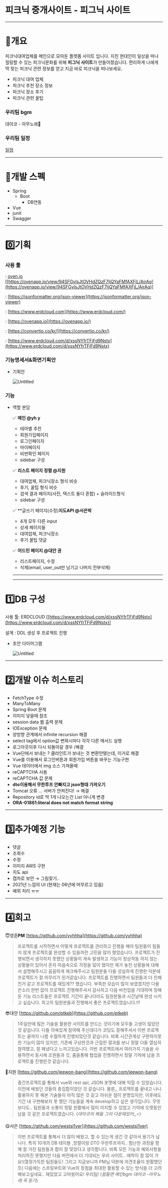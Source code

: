 # 피크닉 중개사이트 - 피그닉 사이트

---

# 🌷개요

피크닉대여업체를 메인으로 모아둔 플랫폼 사이트 입니다. 지친 현대인이 일상을 떠나 힐링할 수 있는 피크닉문화를 위해 **피그닉 사이트**가 만들어졌습니다. 편리하게 나에게 딱 맞는 피크닉 관련 정보를 얻고 지금 바로 피크닉을 떠나보세요.

- 피크닉 대여 업체
- 피크닉 추천 장소 정보
- 피크닉 장소 후기
- 피크닉 관련 꿀팁

### 우리팀 bgm

대아코 - 아무노래🎵  

### 우리팀 일정

[일정](https://www.notion.so/0ae98523590c4a4ebf5649ea2f01cd89)

---

# 🧷개발 스펙

- Spring
    - Boot
        - DB연동
- Vue
- junit
- Swagger

---

# 0️⃣기획

### 사용 툴

: [oven.io](http://oven.io) [[https://ovenapp.io/view/94SFGvlsJtOVHdZQzF7IjQYaFMfAXFjL/AirAq](https://ovenapp.io/view/94SFGvlsJtOVHdZQzF7IjQYaFMfAXFjL/AirAq)]

: [https://jsonformatter.org/json-viewer](https://jsonformatter.org/json-viewer)

: [https://www.erdcloud.com](https://www.erdcloud.com/)

: [https://ovenapp.io](https://ovenapp.io/)

: [https://convertio.co/kr/](https://convertio.co/kr/)

: [https://www.erdcloud.com/d/xssNYfrTFjFd9Nstx](https://www.erdcloud.com/d/xssNYfrTFjFd9Nstx)

### 기능명세서&화면기획안

- 기획안
    
    ![Untitled](%E1%84%91%E1%85%B5%E1%84%8F%E1%85%B3%E1%84%82%E1%85%B5%E1%86%A8%20%E1%84%8C%E1%85%AE%E1%86%BC%E1%84%80%E1%85%A2%E1%84%89%E1%85%A1%E1%84%8B%E1%85%B5%E1%84%90%E1%85%B3%20-%20%E1%84%91%E1%85%B5%E1%84%80%E1%85%B3%E1%84%82%E1%85%B5%E1%86%A8%20%E1%84%89%E1%85%A1%E1%84%8B%E1%85%B5%E1%84%90%E1%85%B3%20999e16e9d4bf4919a460718257810ddd/Untitled%201.png)
    

### 기능

- 역할 분담
    
    ✅ **메인 @yh y** 
    
    - 테마별 추천
    - 회원가입페이지
    - 로그인페이지
    - 마이페이지
    - 비번확인 페이지
    - sidebar 구성

    
    ✅ **리스트 페이지 정렬 @지원** 
    
    - 대여업체, 피크닉장소 형식 비슷
    - 후기, 꿀팁 형식 비슷
    - 검색 결과 페이지(사진, 텍스트 둘다 혼합) + 슬라이드형식
    - sidebar 구성


     ✅ **글쓰기 페이지(수정)**지도API @서은박** 
    
    - 4개 모두 다른 input
    - 상세 페이지들
    - 대여업체, 피크닉장소
    - 후기 꿀팁 댓글


     ✅ **어드민 페이지 @대안 권** 
    
    - 리스트페이지, 수정
    - 삭제(email, user_out만 남기고 나머지 전부삭제)
    ****
    
    
    ---

# 1️⃣DB 구성

사용 툴: ERDCLOUD [[https://www.erdcloud.com/d/xssNYfrTFjFd9Nstx](https://www.erdcloud.com/d/xssNYfrTFjFd9Nstx)]

설계 : DDL 생성 후 프로젝트 진행

- 초안 다이어그램
    
    ![Untitled](%E1%84%91%E1%85%B5%E1%84%8F%E1%85%B3%E1%84%82%E1%85%B5%E1%86%A8%20%E1%84%8C%E1%85%AE%E1%86%BC%E1%84%80%E1%85%A2%E1%84%89%E1%85%A1%E1%84%8B%E1%85%B5%E1%84%90%E1%85%B3%20-%20%E1%84%91%E1%85%B5%E1%84%80%E1%85%B3%E1%84%82%E1%85%B5%E1%86%A8%20%E1%84%89%E1%85%A1%E1%84%8B%E1%85%B5%E1%84%90%E1%85%B3%20999e16e9d4bf4919a460718257810ddd/Untitled%202.png)
    
    
---

# 2️⃣개발 이슈 히스토리
- FetchType 수정
- ManyToMany
- Spring Boot 문제
- 이미지 넣을때 참조
- session data 웹 출력 문제
- IOException 문제
- 양방향 관계에서 infinite recursion 해결
- select tag에서 option값 변화시마다 각각 다른 메서드 실행
- 로그아웃이후 다시 되돌아갈 경우 /해결
- Vue단에서 보내는 ? 클라인트가 보내는 것 변환안됐는데, 이거로 해결
- Vue를 이용해서 로그인버튼과 회원가입 버튼을 바꾸는 기능구현
- Vue 데이터에서 img 소스 가져올때
- reCAPTCHA 사용
- reCAPTCHA 값 문제
- **dto이용해서 무한루프 안빠지고 json형태 가져오기**
- Tomcat 오류 ... 서버가 안켜진다! → 해결
- Repository id로 딱 1개 나오는건 List 아니게 변경
- **ORA-01861:literal does not match format string**


---

# 3️⃣추가예정 기능

- 댓글
- 조회수
- 수정
- 이미지 AWS 구현
- 지도  api
- 캡차로 보안 → 그림찾기..
- 2021년 느낌의 UI (현재는 06년에 머무르고 있음)
- 예외 처리 ㅠㅠ

---

# 4️⃣회고

😇영훈**PM** [https://github.com/yyhhha](https://github.com/yyhhha)

> 프로젝트를 시작하면서 어떻게 프로젝트를 관리하고 진행을 해야 팀원들이 힘들지 않게 프로젝트를 완성할 수 있을까란 고민을 많이 했었습니다.
프로젝트가 진행되면서 생각하지 못했던 상황들이 계속 발생하고 기능이 정상작동 하지 않는 상황들이 있어서 혼자 마음속으로 걱정을 많이 했지만
제가 놓친 상황들에 대해서 설명해주시고 꼼꼼하게 체크해주시고 팀원분들 다들 성실하게 진행한 덕분에 프로젝트가 잘 마무리가 된거같습니다.
프로젝트를 진행하면서 팀원들과 더 친해진거 같고 프로젝트를 재밌게?? 했습니다.
부족한 모습이 많이 보였겠지만 다들 쓴소리 한번 없이 프로젝트 진행해주셔서 감사하고
다음 버전업을 기대하며 정해둔 기능 리스트들은 프로젝트 기간이 끝나더라도 팀원분들과 시간날때 완성 시키고 싶습니다.
최고의 팀원분들과 진행해서 좋은 프로젝트였습니다.!!!
> 

😎대안 [https://github.com/ptkeb](https://github.com/ptkeb)

> 1주일만에 많은 기술을 활용한 사이트를 만드는 것이기에 모두들 고생이 많았던 것 같습니다. 다들 의욕있게 참여해 주신데다가 코딩도 잘해주셔서 이번 프로젝트는 끝까지 나름 수월하게 진행되었던것 같습니다. 비록 시간관계상 구현하지못한 기능이 많이 있지만, 기존에 구상한것과 근접한 결과를 보니 정말 다들 열심히 참여했고, 잘 해냈다고 느끼고있습니다.  이번 프로젝트에서 여러가지 기술을 사용하면서 동시에 조원들과 깃, 줌을통해 협업을 진행하면서 정말 기억에 남을 프로젝트를 진행한것 같습니다.
> 

🤩지원 [https://github.com/jeewon-bang](https://github.com/jeewon-bang)

> 중간프로젝트를 통해서 vue와 rest api, JSON 포맷에 대해 익힐 수 있었습니다. 이전에 배웠던 것들의 총집합이었던 것 같습니다. 물론,, 프로젝트를 끝내고 나니 활용하지 못 해본 기술들이 아직 많은 것 같고 아쉬운 점이 분명있지만, 이후에도 기간 내 구현해보지 못 했던 기능들을 계속 develop하고 싶은 생각입니다. 무엇보다도.. 팀원들과 소통이 정말 원활해서 많이 의지할 수 있었고 기억에 오랫동안 남을 것 같은 프로젝트였습니다. (*대아코의 왜들 그리 다운돼있어,,*⭐)
> 

😋서은 [https://github.com/westsi1ver](https://github.com/westsi1ver)

> 이번 프로젝트를 통해서 더 많이 배웠고, 할 수 있는게 생긴 것 같아서 용기가 납니다. 특히 10개의 DB 테이블 ,정렬이랑 DTO 무한루프까지.. 험난한 과정을 함께 잘 거친 팀원들과 합이 잘 맞았다고 생각합니다. 비록 모든 기능과 예외사항을 처리하진 못했지만 다음 버전에서 더 기대되는 우리 사이트.. 애착이 참 많이 가요!(열정가득한 팀원들도! 그리고 지금보니까 PM님 덕분에 의견조율이 원활했던듯) 다음에는 스프링부트와 Vue의 장점을 최대한 활용할 수 있는 방식을 더 고려해보고싶네요.. 재밌었고 고마웠어요! 우리팀! (*힘들면 메인bgm 대아코 -아무노래 꼭 듣기*)
> 


